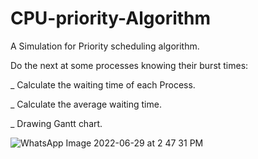 # CPU-priority-Algorithm
A Simulation for Priority scheduling algorithm.

Do the next at some processes knowing their burst times:

_ Calculate the waiting time of each Process.

_ Calculate the average waiting time.

_ Drawing Gantt chart.

![WhatsApp Image 2022-06-29 at 2 47 31 PM](https://user-images.githubusercontent.com/73761484/176444756-c7b4ca57-d1c3-4a75-91e4-6f3adc378a61.jpeg)
